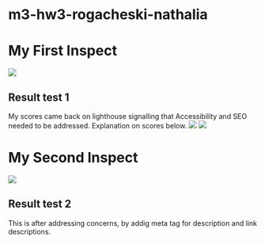 # m3-hw3-rogacheski-nathalia
# My First Inspect #
![](Page-inspect-1.png)
## Result test 1 ##
My scores came back on lighthouse signalling that Accessibility and SEO needed to be addressed.
Explanation on scores below.
![](AccessibilityScore1.png)
![](SEOScore1.png)
# My Second Inspect #
![](Page-InspectFinal.png)
## Result test 2 ##
This is after addressing concerns, by addig meta tag for description and link descriptions.